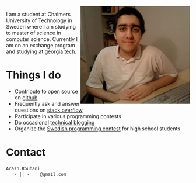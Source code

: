 <img style="float:right;" src="/images/me.png" alt="Arash Rouhani">

I am a student at Chalmers University of Technology in Sweden where I am studying
to master of science in computer science. Currently I am on an exchange program
and studying at [georgia tech](http://www.cc.gatech.edu/~arka3/).

# Things I do

 * Contribute to open source on [github](https://github.com/Tarrasch)
 * Frequently ask and answer questions on [stack overflow](http://stackoverflow.com/users/621449/tarrasch)
 * Participate in various programming contests
 * Do occasional [technical blogging](http://www.yesodweb.com/blog/2012/10/haskell-and-ci)
 * Organize the [Swedish programming contest](http://www.progolymp.se/Oldpage/) for high school students

# Contact

    Arash.Rouhani
       - || -    @gmail.com
